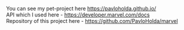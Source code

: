You can see my pet-project here https://pavloholda.github.io/  
API which I used here - https://developer.marvel.com/docs  
Repository of this project here - https://github.com/PavloHolda/marvel  
